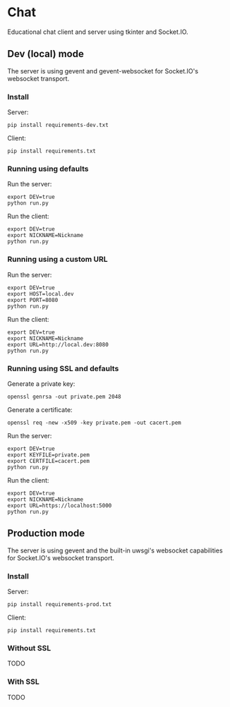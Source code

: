 # Chat

Educational chat client and server using tkinter and Socket.IO.

## Dev (local) mode

The server is using gevent and gevent-websocket for Socket.IO's websocket transport.

### Install

Server:

```
pip install requirements-dev.txt
```

Client:

```
pip install requirements.txt
```

### Running using defaults

Run the server:

```
export DEV=true
python run.py
```
Run the client:

```
export DEV=true
export NICKNAME=Nickname
python run.py
```

### Running using a custom URL

Run the server:

```
export DEV=true
export HOST=local.dev
export PORT=8080
python run.py
```

Run the client:

```
export DEV=true
export NICKNAME=Nickname
export URL=http://local.dev:8080
python run.py
```

### Running using SSL and defaults

Generate a private key:

```
openssl genrsa -out private.pem 2048
```

Generate a certificate:

```
openssl req -new -x509 -key private.pem -out cacert.pem
```

Run the server:

```
export DEV=true
export KEYFILE=private.pem
export CERTFILE=cacert.pem
python run.py
```

Run the client:

```
export DEV=true
export NICKNAME=Nickname
export URL=https://localhost:5000
python run.py
```

## Production mode

The server is using gevent and the built-in uwsgi's websocket capabilities for Socket.IO's websocket transport.

### Install

Server:

```
pip install requirements-prod.txt
```

Client:

```
pip install requirements.txt
```

### Without SSL

TODO

### With SSL

TODO